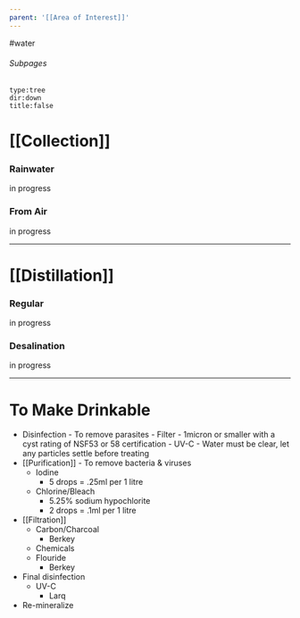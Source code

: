 ```yaml
---
parent: '[[Area of Interest]]'
---
```

 #water 
 ###### Subpages
```breadcrumbs
type:tree
dir:down
title:false
```


# [[Collection]]
### Rainwater
in progress
### From Air
in progress

---

# [[Distillation]]
### Regular
in progress
### Desalination
in progress

---

# To Make Drinkable
- Disinfection - To remove parasites
		- Filter - 1micron or smaller with a cyst rating of NSF53 or 58 certification
		- UV-C - Water must be clear, let any particles settle before treating
- [[Purification]] - To remove bacteria & viruses
	- Iodine
		- 5 drops = .25ml per 1 litre
	- Chlorine/Bleach
		- 5.25% sodium hypochlorite
		- 2 drops = .1ml per 1 litre
- [[Filtration]]
	- Carbon/Charcoal
		- Berkey
	- Chemicals
	- Flouride
		- Berkey
- Final disinfection
	- UV-C
		- Larq
- Re-mineralize